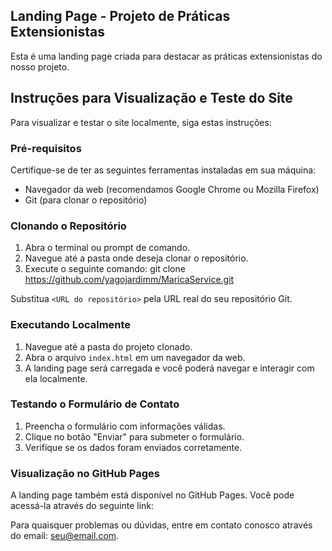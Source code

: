 ## Landing Page - Projeto de Práticas Extensionistas

Esta é uma landing page criada para destacar as práticas extensionistas do nosso projeto.

## Instruções para Visualização e Teste do Site

Para visualizar e testar o site localmente, siga estas instruções:

### Pré-requisitos

Certifique-se de ter as seguintes ferramentas instaladas em sua máquina:

- Navegador da web (recomendamos Google Chrome ou Mozilla Firefox)
- Git (para clonar o repositório)

### Clonando o Repositório

1. Abra o terminal ou prompt de comando.
2. Navegue até a pasta onde deseja clonar o repositório.
3. Execute o seguinte comando:
git clone <https://github.com/yagojardimm/MaricaService.git>

Substitua `<URL do repositório>` pela URL real do seu repositório Git.

### Executando Localmente

1. Navegue até a pasta do projeto clonado.
2. Abra o arquivo `index.html` em um navegador da web.
3. A landing page será carregada e você poderá navegar e interagir com ela localmente.

### Testando o Formulário de Contato

1. Preencha o formulário com informações válidas.
2. Clique no botão "Enviar" para submeter o formulário.
3. Verifique se os dados foram enviados corretamente.

### Visualização no GitHub Pages

A landing page também está disponível no GitHub Pages. Você pode acessá-la através do seguinte link:


Para quaisquer problemas ou dúvidas, entre em contato conosco através do email: seu@email.com.
